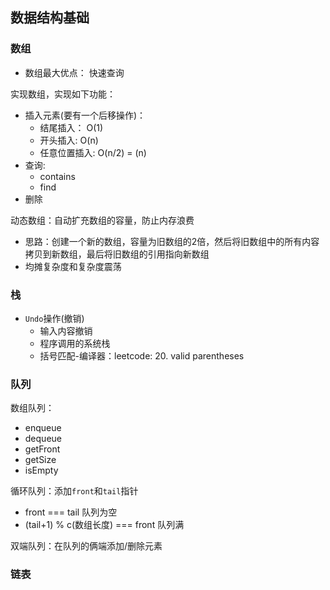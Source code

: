 ## 数据结构基础

### 数组

* 数组最大优点： 快速查询

实现数组，实现如下功能：

* 插入元素(要有一个后移操作)：
  * 结尾插入： O(1)
  * 开头插入:  O(n)
  * 任意位置插入: O(n/2) = (n)
* 查询:
  * contains
  * find
* 删除

动态数组：自动扩充数组的容量，防止内存浪费

* 思路：创建一个新的数组，容量为旧数组的2倍，然后将旧数组中的所有内容拷贝到新数组，最后将旧数组的引用指向新数组
* 均摊复杂度和复杂度震荡

### 栈

* `Undo`操作(撤销)
  * 输入内容撤销
  * 程序调用的系统栈
  * 括号匹配-编译器：leetcode: 20. valid parentheses

### 队列

数组队列：

* enqueue
* dequeue
* getFront
* getSize
* isEmpty

循环队列：添加`front`和`tail`指针

* front === tail 队列为空
* (tail+1) % c(数组长度) === front 队列满

双端队列：在队列的俩端添加/删除元素

### 链表
